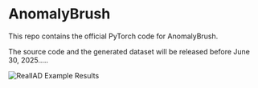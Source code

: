 # AnomalyBrush

This repo contains the official PyTorch code for AnomalyBrush.

The source code and the generated dataset will be released before June 30, 2025.....

![RealIAD Example Results](Generation_on_RealIAD.png)
